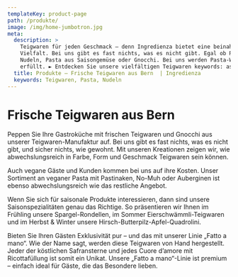 ```yaml
---
templateKey: product-page
path: /produkte/
image: /img/home-jumbotron.jpg
meta:
  description: >
    Teigwaren für jeden Geschmack – denn Ingredienza bietet eine beinahe grenzenlose
    Vielfalt. Bei uns gibt es fast nichts, was es nicht gibt. Egal ob Ravioli,
    Nudeln, Pasta aus Saisongemüse oder Gnocchi. Bei uns werden Pasta-Wünsche
    erfüllt. ► Entdecken Sie unsere vielfältigen Teigwaren keywords: assa
  title: Produkte – Frische Teigwaren aus Bern  | Ingredienza 
  keywords: Teigwaren, Pasta, Nudeln
---
```


# Frische Teigwaren aus Bern

Peppen Sie Ihre Gastroküche mit frischen Teigwaren und Gnocchi aus unserer
Teigwaren-Manufaktur auf. Bei uns gibt es fast nichts, was es nicht gibt,
und sicher nichts, wie gewohnt. Mit unseren Kreationen zeigen wir, wie
abwechslungsreich in Farbe, Form und Geschmack Teigwaren sein können.

Auch vegane Gäste und Kunden kommen bei uns auf ihre Kosten. Unser
Sortiment an veganer Pasta mit Pastinaken, No-Muh oder Auberginen ist
ebenso abwechslungsreich wie das restliche Angebot.

Wenn Sie sich für saisonale Produkte interessieren, dann sind unsere
Saisonspezialitäten genau das Richtige. So präsentieren wir Ihnen im
Frühling unsere Spargel-Rondellen, im Sommer Eierschwämmli-Teigwaren und
im Herbst & Winter unsere Hirsch-Butterpilz-Apfel-Quadrolini.

Bieten Sie Ihren Gästen Exklusivität pur – und das mit unserer Linie
„Fatto a mano“. Wie der Name sagt, werden diese Teigwaren von Hand
hergestellt. Jeder der köstlichen Safransterne und jedes Cuore d’amore mit
Ricottafüllung ist somit ein Unikat. Unsere „Fatto a mano“-Linie ist
premium – einfach ideal für Gäste, die das Besondere lieben.
